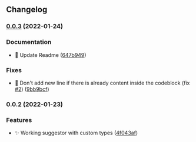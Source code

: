 ## Changelog
### [0.0.3](https://github.com/SkepticMystic/codeblock-completer/compare/0.0.2...0.0.3) (2022-01-24)


### Documentation

* :memo: Update Readme ([647b949](https://github.com/SkepticMystic/codeblock-completer/commit/647b94994f8e519d311cfee05a72fb18ebed9c35))


### Fixes

* :bug: Don't add new line if there is already content inside the codeblock (fix [#2](https://github.com/SkepticMystic/codeblock-completer/issues/2)) ([9bb9bcf](https://github.com/SkepticMystic/codeblock-completer/commit/9bb9bcf78edc36a9a0bf54f02f94a2434cf33ab8))

### 0.0.2 (2022-01-23)


### Features

* :sparkles: Working suggestor with custom types ([4f043af](https://github.com/SkepticMystic/codeblock-completer/commit/4f043afd5a2bca957c8a33bb1f0a3aeafdd8ad27))
